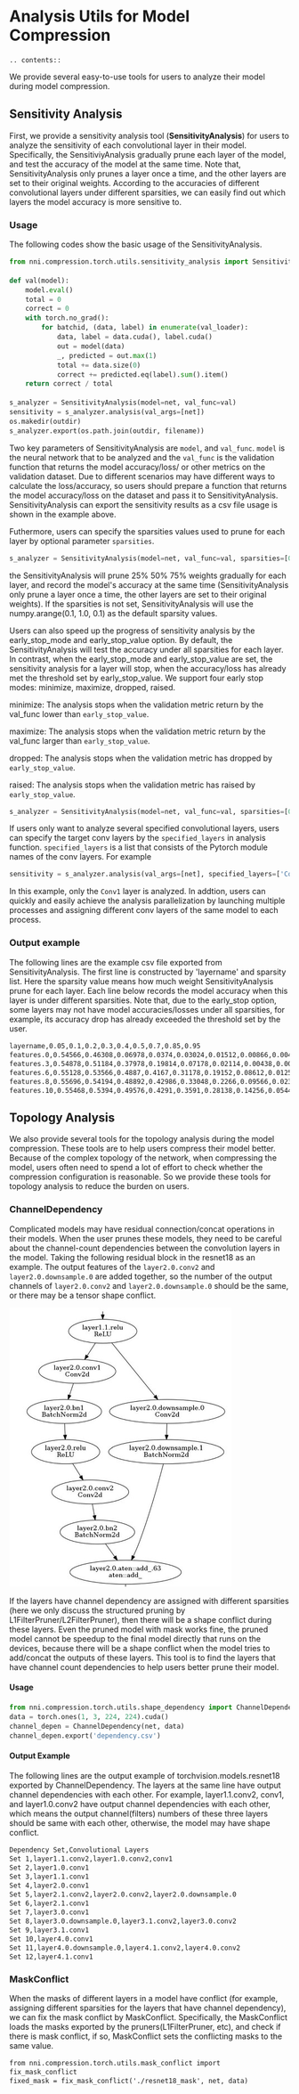# Analysis Utils for Model Compression

```eval_rst
.. contents::
```

We provide several easy-to-use tools for users to analyze their model during model compression.

## Sensitivity Analysis
First, we provide a sensitivity analysis tool (**SensitivityAnalysis**) for users to analyze the sensitivity of each convolutional layer in their model. Specifically, the SensitiviyAnalysis gradually prune each layer of the model, and test the accuracy of the model at the same time. Note that, SensitivityAnalysis only prunes a layer once a time, and the other layers are set to their original weights. According to the accuracies of different convolutional layers under different sparsities, we can easily find out which layers the model accuracy is more sensitive to. 

### Usage

The following codes show the basic usage of the SensitivityAnalysis.
```python
from nni.compression.torch.utils.sensitivity_analysis import SensitivityAnalysis

def val(model):
    model.eval()
    total = 0
    correct = 0
    with torch.no_grad():
        for batchid, (data, label) in enumerate(val_loader):
            data, label = data.cuda(), label.cuda()
            out = model(data)
            _, predicted = out.max(1)
            total += data.size(0)
            correct += predicted.eq(label).sum().item()
    return correct / total

s_analyzer = SensitivityAnalysis(model=net, val_func=val)
sensitivity = s_analyzer.analysis(val_args=[net])
os.makedir(outdir)
s_analyzer.export(os.path.join(outdir, filename))
```

Two key parameters of SensitivityAnalysis are `model`, and `val_func`. `model` is the neural network that to be analyzed and the `val_func` is the validation function that returns the model accuracy/loss/ or other metrics on the validation dataset. Due to different scenarios may have different ways to calculate the loss/accuracy, so users should prepare a function that returns the model accuracy/loss on the dataset and pass it to SensitivityAnalysis.
SensitivityAnalysis can export the sensitivity results as a csv file usage is shown in the example above.

Futhermore, users can specify the sparsities values used to prune for each layer by optional parameter `sparsities`.
```python
s_analyzer = SensitivityAnalysis(model=net, val_func=val, sparsities=[0.25, 0.5, 0.75])
``` 
the SensitivityAnalysis will prune 25% 50% 75% weights gradually for each layer, and record the model's accuracy at the same time (SensitivityAnalysis only prune a layer once a time, the other layers are set to their original weights). If the sparsities is not set, SensitivityAnalysis will use the numpy.arange(0.1, 1.0, 0.1) as the default sparsity values.

Users can also speed up the progress of sensitivity analysis by the early_stop_mode and early_stop_value option. By default, the SensitivityAnalysis will test the accuracy under all sparsities for each layer. In contrast, when the early_stop_mode and early_stop_value are set, the sensitivity analysis for a layer will stop, when the accuracy/loss has already met the threshold set by early_stop_value. We support four early stop modes:  minimize, maximize, dropped, raised.

minimize: The analysis stops when the validation metric return by the val_func lower than `early_stop_value`.

maximize: The analysis stops when the validation metric return by the val_func larger than `early_stop_value`.

dropped: The analysis stops when the validation metric has dropped by `early_stop_value`.

raised: The analysis stops when the validation metric has raised by `early_stop_value`.
      
```python
s_analyzer = SensitivityAnalysis(model=net, val_func=val, sparsities=[0.25, 0.5, 0.75], early_stop_mode='dropped', early_stop_value=0.1)
```
If users only want to analyze several specified convolutional layers, users can specify the target conv layers by the `specified_layers` in analysis function. `specified_layers` is a list that consists of the Pytorch module names of the conv layers. For example
```python
sensitivity = s_analyzer.analysis(val_args=[net], specified_layers=['Conv1'])
```
In this example, only the `Conv1` layer is analyzed. In addtion, users can quickly and easily achieve the analysis parallelization by launching multiple processes and assigning different conv layers of the same model to each process.


### Output example
The following lines are the example csv file exported from SensitivityAnalysis. The first line is constructed by 'layername' and sparsity list. Here the sparsity value means how much weight SensitivityAnalysis prune for each layer. Each line below records the model accuracy when this layer is under different sparsities. Note that, due to the early_stop option, some layers may
not have model accuracies/losses under all sparsities, for example, its accuracy drop has already exceeded the threshold set by the user.
```
layername,0.05,0.1,0.2,0.3,0.4,0.5,0.7,0.85,0.95
features.0,0.54566,0.46308,0.06978,0.0374,0.03024,0.01512,0.00866,0.00492,0.00184
features.3,0.54878,0.51184,0.37978,0.19814,0.07178,0.02114,0.00438,0.00442,0.00142
features.6,0.55128,0.53566,0.4887,0.4167,0.31178,0.19152,0.08612,0.01258,0.00236
features.8,0.55696,0.54194,0.48892,0.42986,0.33048,0.2266,0.09566,0.02348,0.0056
features.10,0.55468,0.5394,0.49576,0.4291,0.3591,0.28138,0.14256,0.05446,0.01578
```

## Topology Analysis
We also provide several tools for the topology analysis during the model compression. These tools are to help users compress their model better. Because of the complex topology of the network, when compressing the model, users often need to spend a lot of effort to check whether the compression configuration is reasonable. So we provide these tools for topology analysis to reduce the burden on users.

### ChannelDependency
Complicated models may have residual connection/concat operations in their models. When the user prunes these models, they need to be careful about the channel-count dependencies between the convolution layers in the model. Taking the following residual block in the resnet18 as an example. The output features of the `layer2.0.conv2` and `layer2.0.downsample.0` are added together, so the number of the output channels of `layer2.0.conv2` and `layer2.0.downsample.0` should be the same, or there may be a tensor shape conflict.

![](../../img/channel_dependency_example.jpg) 


If the layers have channel dependency are assigned with different sparsities (here we only discuss the structured pruning by L1FilterPruner/L2FilterPruner), then there will be a shape conflict during these layers. Even the pruned model with mask works fine, the pruned model cannot be speedup to the final model directly that runs on the devices, because there will be a shape conflict when the model tries to add/concat the outputs of these layers. This tool is to find the layers that have channel count dependencies to help users better prune their model.

#### Usage
```python
from nni.compression.torch.utils.shape_dependency import ChannelDependency
data = torch.ones(1, 3, 224, 224).cuda()
channel_depen = ChannelDependency(net, data)
channel_depen.export('dependency.csv')
```

#### Output Example
The following lines are the output example of torchvision.models.resnet18 exported by ChannelDependency. The layers at the same line have output channel dependencies with each other. For example, layer1.1.conv2, conv1, and layer1.0.conv2 have output channel dependencies with each other, which means the output channel(filters) numbers of these three layers should be same with each other, otherwise, the model may have shape conflict. 
```
Dependency Set,Convolutional Layers
Set 1,layer1.1.conv2,layer1.0.conv2,conv1
Set 2,layer1.0.conv1
Set 3,layer1.1.conv1
Set 4,layer2.0.conv1
Set 5,layer2.1.conv2,layer2.0.conv2,layer2.0.downsample.0
Set 6,layer2.1.conv1
Set 7,layer3.0.conv1
Set 8,layer3.0.downsample.0,layer3.1.conv2,layer3.0.conv2
Set 9,layer3.1.conv1
Set 10,layer4.0.conv1
Set 11,layer4.0.downsample.0,layer4.1.conv2,layer4.0.conv2
Set 12,layer4.1.conv1
```

### MaskConflict
When the masks of different layers in a model have conflict (for example, assigning different sparsities for the layers that have channel dependency), we can fix the mask conflict by MaskConflict. Specifically, the MaskConflict loads the masks exported by the pruners(L1FilterPruner, etc), and check if there is mask conflict, if so, MaskConflict sets the conflicting masks to the same value.

```
from nni.compression.torch.utils.mask_conflict import fix_mask_conflict
fixed_mask = fix_mask_conflict('./resnet18_mask', net, data)
```